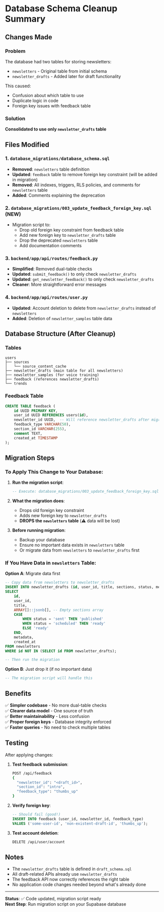 # Database Schema Cleanup Summary

## Changes Made

### Problem
The database had two tables for storing newsletters:
- `newsletters` - Original table from initial schema
- `newsletter_drafts` - Added later for draft functionality

This caused:
- Confusion about which table to use
- Duplicate logic in code
- Foreign key issues with feedback table

### Solution
**Consolidated to use only `newsletter_drafts` table**

## Files Modified

### 1. `database_migrations/database_schema.sql`
- **Removed**: `newsletters` table definition
- **Updated**: `feedback` table to remove foreign key constraint (will be added in migration)
- **Removed**: All indexes, triggers, RLS policies, and comments for `newsletters` table
- **Added**: Comments explaining the deprecation

### 2. `database_migrations/003_update_feedback_foreign_key.sql` (NEW)
- Migration script to:
  - Drop old foreign key constraint from feedback table
  - Add new foreign key to `newsletter_drafts` table
  - Drop the deprecated `newsletters` table
  - Add documentation comments

### 3. `backend/app/api/routes/feedback.py`
- **Simplified**: Removed dual-table checks
- **Updated**: `submit_feedback()` to only check `newsletter_drafts`
- **Updated**: `get_newsletter_feedback()` to only check `newsletter_drafts`
- **Cleaner**: More straightforward error messages

### 4. `backend/app/api/routes/user.py`
- **Updated**: Account deletion to delete from `newsletter_drafts` instead of `newsletters`
- **Added**: Deletion of `newsletter_samples` table data

## Database Structure (After Cleanup)

### Tables
```
users
├── sources
│   └── source_content_cache
├── newsletter_drafts (main table for all newsletters)
├── newsletter_samples (for voice training)
├── feedback (references newsletter_drafts)
└── trends
```

### Feedback Table
```sql
CREATE TABLE feedback (
    id UUID PRIMARY KEY,
    user_id UUID REFERENCES users(id),
    newsletter_id UUID,  -- Will reference newsletter_drafts after migration
    feedback_type VARCHAR(50),
    section_id VARCHAR(255),
    comment TEXT,
    created_at TIMESTAMP
);
```

## Migration Steps

### To Apply This Change to Your Database:

1. **Run the migration script**:
   ```sql
   -- Execute: database_migrations/003_update_feedback_foreign_key.sql
   ```

2. **What the migration does**:
   - Drops old foreign key constraint
   - Adds new foreign key to `newsletter_drafts`
   - **DROPS the `newsletters` table** (⚠️ data will be lost)

3. **Before running migration**:
   - Backup your database
   - Ensure no important data exists in `newsletters` table
   - Or migrate data from `newsletters` to `newsletter_drafts` first

### If You Have Data in `newsletters` Table:

**Option A**: Migrate data first
```sql
-- Copy data from newsletters to newsletter_drafts
INSERT INTO newsletter_drafts (id, user_id, title, sections, status, metadata, generated_at)
SELECT 
    id, 
    user_id, 
    title, 
    ARRAY[]::jsonb[], -- Empty sections array
    CASE 
        WHEN status = 'sent' THEN 'published'
        WHEN status = 'scheduled' THEN 'ready'
        ELSE 'ready'
    END,
    metadata,
    created_at
FROM newsletters
WHERE id NOT IN (SELECT id FROM newsletter_drafts);

-- Then run the migration
```

**Option B**: Just drop it (if no important data)
```sql
-- The migration script will handle this
```

## Benefits

✅ **Simpler codebase** - No more dual-table checks  
✅ **Clearer data model** - One source of truth  
✅ **Better maintainability** - Less confusion  
✅ **Proper foreign keys** - Database integrity enforced  
✅ **Faster queries** - No need to check multiple tables  

## Testing

After applying changes:

1. **Test feedback submission**:
   ```bash
   POST /api/feedback
   {
     "newsletter_id": "<draft_id>",
     "section_id": "intro",
     "feedback_type": "thumbs_up"
   }
   ```

2. **Verify foreign key**:
   ```sql
   -- Should fail (good!)
   INSERT INTO feedback (user_id, newsletter_id, feedback_type)
   VALUES ('some-user-id', 'non-existent-draft-id', 'thumbs_up');
   ```

3. **Test account deletion**:
   ```bash
   DELETE /api/user/account
   ```

## Notes

- The `newsletter_drafts` table is defined in `draft_schema.sql`
- All draft-related APIs already use `newsletter_drafts`
- The feedback API now correctly references the right table
- No application code changes needed beyond what's already done

---

**Status**: ✅ Code updated, migration script ready  
**Next Step**: Run migration script on your Supabase database
